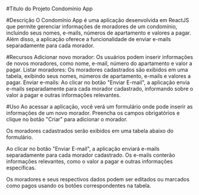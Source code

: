 #Título do Projeto
Condomínio App

#Descrição
O Condomínio App é uma aplicação desenvolvida em ReactJS que permite gerenciar informações de moradores de um condomínio, incluindo seus nomes, e-mails, números de apartamento e valores a pagar. Além disso, a aplicação oferece a funcionalidade de enviar e-mails separadamente para cada morador.

#Recursos
Adicionar novo morador: Os usuários podem inserir informações de novos moradores, como nome, e-mail, número do apartamento e valor a pagar.
Listar moradores: Os moradores cadastrados são exibidos em uma tabela, exibindo seus nomes, números de apartamento, e-mails e valores a pagar.
Enviar e-mails: Ao clicar no botão "Enviar E-mail", a aplicação envia e-mails separadamente para cada morador cadastrado, informando sobre o valor a pagar e outras informações relevantes.

#Uso
Ao acessar a aplicação, você verá um formulário onde pode inserir as informações de um novo morador. Preencha os campos obrigatórios e clique no botão "Criar" para adicionar o morador.

Os moradores cadastrados serão exibidos em uma tabela abaixo do formulário.

Ao clicar no botão "Enviar E-mail", a aplicação enviará e-mails separadamente para cada morador cadastrado. Os e-mails conterão informações relevantes, como o valor a pagar e outras informações específicas.

Os moradores e seus respectivos dados podem ser editados ou marcados como pagos usando os botões correspondentes na tabela.
